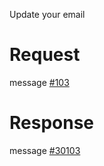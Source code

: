 Update your email

# Request
message [#103](../../../proto/README.md#action_103)

# Response
message [#30103](../../../proto/README.md#action_30103)